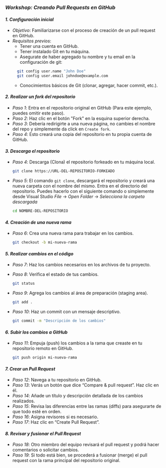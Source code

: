 ### *Workshop: Creando Pull Requests en GitHub*

#### *1. Configuración inicial*
   - *Objetivo*: Familiarizarse con el proceso de creación de un pull request en GitHub.
   - *Requisitos previos*: 
     - Tener una cuenta en GitHub.
     - Tener instalado Git en tu máquina.
     - Asegurate de haber agregado tu nombre y tu email en la configuración de git:
      ```bash
        git config user.name "John Doe"
        git config user.email johndoe@example.com
      ```
     - Conocimientos básicos de Git (clonar, agregar, hacer commit, etc.).

#### *2. Realizar un fork del repositorio*
   - *Paso 1*: Entra en el repositorio original en GitHub (Para este ejemplo, puedes omitir este paso).
   - *Paso 2*: Haz clic en el botón "Fork" en la esquina superior derecha.
   - *Paso 3*: Debería redirigirte a una nueva página, no cambies el nombre del repo y simplemente da click en `Create fork`.
   - *Paso 4*: Esto creará una copia del repositorio en tu propia cuenta de GitHub.

#### *3. Descarga el repositorio*
   - *Paso 4*: Descarga (Clona) el repositorio forkeado en tu máquina local.
     ```bash
     git clone https://URL-DEL-REPOSITORIO-FORKEADO
     ```
     
   - *Paso 5*: El comando `git clone`, descargará el repositorio y creará una nueva carpeta con el nombre del mismo. Entra en el directorio del repositorio. Puedes hacerlo con el siguiente comando o simplemente desde Visual Studio _File_ -> _Open Folder_ -> _Selecciona la carpeta descargada_

      ```bash
      cd NOMBRE-DEL-REPOSITORIO
      ```

#### *4. Creación de una nueva rama*
   - *Paso 6*: Crea una nueva rama para trabajar en los cambios.
      ```bash
      git checkout -b mi-nueva-rama
      ```
     

#### *5. Realizar cambios en el código*
   - *Paso 7*: Haz los cambios necesarios en los archivos de tu proyecto.
   - *Paso 8*: Verifica el estado de tus cambios.
      ```bash
      git status
      ```
   - *Paso 9*: Agrega los cambios al área de preparación (staging area).
     ```bash
     git add .
     ```
     
   - *Paso 10*: Haz un commit con un mensaje descriptivo.
     ```bash
     git commit -m "Descripción de los cambios"
     ```

#### *6. Subir los cambios a GitHub*
   - *Paso 11*: Empuja (push) los cambios a la rama que creaste en tu repositorio remoto en GitHub.
     ```bash
     git push origin mi-nueva-rama
     ```

#### *7. Crear un Pull Request*
   - *Paso 12*: Navega a tu repositorio en GitHub.
   - *Paso 13*: Verás un botón que dice “Compare & pull request”. Haz clic en él.
   - *Paso 14*: Añade un título y descripción detallada de los cambios realizados.
   - *Paso 15*: Revisa las diferencias entre las ramas (diffs) para asegurarte de que todo esté en orden.
   - *Paso 16*: Asigna revisores si es necesario.
   - *Paso 17*: Haz clic en “Create Pull Request”.

#### *8. Revisar y fusionar el Pull Request*
   - *Paso 18*: Otro miembro del equipo revisará el pull request y podrá hacer comentarios o solicitar cambios.
   - *Paso 19*: Si todo está bien, se procederá a fusionar (merge) el pull request con la rama principal del repositorio original.
